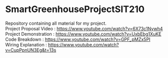 # SmartGreenhouseProjectSIT210
Repository containing all material for my project.  
Project Proposal Video : https://www.youtube.com/watch?v=6X73c1Nywh4
Project Demonstration : https://www.youtube.com/watch?v=UxbEbg1XuKE
Code Breakdown : https://www.youtube.com/watch?v=GPF_pMZx5PI
Wiring Explanation : https://www.youtube.com/watch?v=CupPpnUN3Eg&t=13s
